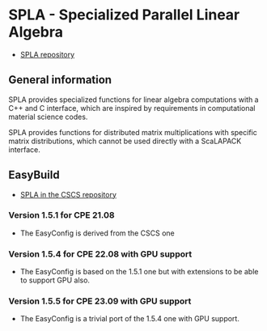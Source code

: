 # SPLA - Specialized Parallel Linear Algebra

  * [SPLA repository](https://github.com/eth-cscs/spla)

## General information

SPLA provides specialized functions for linear algebra computations with a C++
and C interface, which are inspired by requirements in computational material
science codes.

SPLA provides functions for distributed matrix multiplications with specific 
matrix distributions, which cannot be used directly with a ScaLAPACK interface.


## EasyBuild

  * [SPLA in the CSCS repository](https://github.com/easybuilders/CSCS/tree/master/easybuild/easyconfigs/s/SPLA)


### Version 1.5.1 for CPE 21.08

  * The EasyConfig is derived from the CSCS one


### Version 1.5.4 for CPE 22.08 with GPU support

  * The EasyConfig is based on the 1.5.1 one but with extensions to be
    able to support GPU also.


### Version 1.5.5 for CPE 23.09 with GPU support

  * The EasyConfig is a trivial port of the 1.5.4 one with GPU support.

